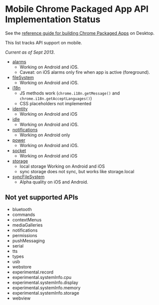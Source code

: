 # Mobile Chrome Packaged App API Implementation Status

See the [reference guide for building Chrome Packaged Apps](http://developer.chrome.com/apps/about_apps.html) on Desktop.

This list tracks API support on mobile.

_Current as of Sept 2013_.

* [alarms](https://github.com/MobileChromeApps/chrome-cordova/tree/master/plugins/chrome.alarms)
    * Working on Android and iOS.
    * Caveat: on iOS alarms only fire when app is active (foreground).
* [fileSystem](https://github.com/MobileChromeApps/chrome-cordova/tree/master/plugins/chrome.fileSystem)
    * Working on Android and iOS.
* [i18n](https://github.com/MobileChromeApps/chrome-cordova/tree/master/plugins/chrome.i18n)
    * JS methods work (`chrome.i18n.getMessage()` and `chrome.i18n.getAcceptLanguages()`)
    * CSS placeholders not implemented
* [identity](https://github.com/MobileChromeApps/chrome-cordova/tree/master/plugins/chrome.identity)
    * Working on Android and iOS
* [idle](https://github.com/MobileChromeApps/chrome-cordova/tree/master/plugins/chrome.idle)
    * Working on Android and iOS.
* [notifications](https://github.com/MobileChromeApps/chrome-cordova/tree/master/plugins/chrome.notifications)
    * Working on Android only
* [power](https://github.com/MobileChromeApps/chrome-cordova/tree/master/plugins/chrome.power)
    * Working on Android and iOS.
* [socket](https://github.com/MobileChromeApps/chrome-cordova/tree/master/plugins/chrome.socket)
    * Working on Android and iOS
* [storage](https://github.com/MobileChromeApps/chrome-cordova/tree/master/plugins/chrome.storage)
    * local storage Working on Android and iOS
    * sync storage does not sync, but works like storage.local
* [syncFileSystem](https://github.com/MobileChromeApps/chrome-cordova/tree/master/plugins/chrome.syncFileSystem)
    * Alpha quality on iOS and Android.

## Not yet supported APIs

* bluetooth
* commands
* contextMenus
* mediaGalleries
* notifications
* permissions
* pushMessaging
* serial
* tts
* types
* usb
* webstore
* experimental.record
* experimental.systemInfo.cpu
* experimental.systemInfo.display
* experimental.systemInfo.memory
* experimental.systemInfo.storage
* webview
